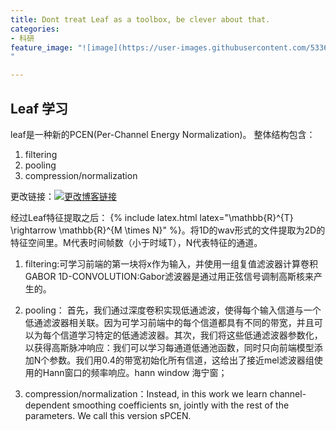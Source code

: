 ```yaml
---
title: Dont treat Leaf as a toolbox, be clever about that.
categories:
- 科研
feature_image: "![image](https://user-images.githubusercontent.com/53364734/192078882-190b1b14-a1ee-4590-ac1f-56ac81ffeb56.png)
"

---
```

Leaf 学习
---
leaf是一种新的PCEN(Per-Channel Energy Normalization)。
整体结构包含：
1. filtering
2. pooling
3. compression/normalization
<!-- more -->

更改链接：[![更改博客链接](https://user-images.githubusercontent.com/53364734/192180297-c1654533-eb5f-4bf9-aa9f-ab830208a5e3.png)](https://github.com/lizeyujack/lizeyujack.github.io/edit/main/_posts/2022-12-7-1.md)

经过Leaf特征提取之后： {% include latex.html latex="\mathbb{R}^{T} \rightarrow \mathbb{R}^{M \times N}" %}。将1D的wav形式的文件提取为2D的特征空间里。M代表时间帧数（小于时域T），N代表特征的通道。

1. filtering:可学习前端的第一块将x作为输入，并使用一组复值滤波器计算卷积
GABOR 1D-CONVOLUTION:Gabor滤波器是通过用正弦信号调制高斯核来产生的。

2. pooling： 首先，我们通过深度卷积实现低通滤波，使得每个输入信道与一个低通滤波器相关联。因为可学习前端中的每个信道都具有不同的带宽，并且可以为每个信道学习特定的低通滤波器。其次，我们将这些低通滤波器参数化，以获得高斯脉冲响应：我们可以学习每通道低通池函数，同时只向前端模型添加N个参数。我们用0.4的带宽初始化所有信道，这给出了接近mel滤波器组使用的Hann窗口的频率响应。hann window 海宁窗；


3. compression/normalization：Instead, in this work we learn channel-dependent
smoothing coefficients sn, jointly with the rest of the parameters. We call this version sPCEN. 
